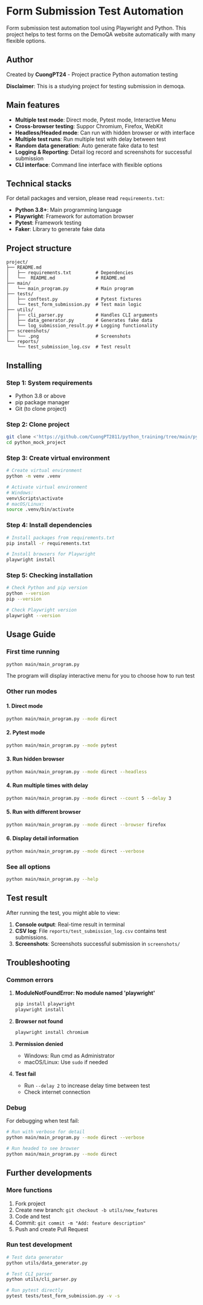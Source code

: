 # Form Submission Test Automation

Form submission test automation tool using Playwright and Python. This project helps to test forms on the DemoQA website automatically with many flexible options.

## Author
Created by **CuongPT24** - Project practice Python automation testing

**Disclaimer**: This is a studying project for testing submission in demoqa. 

## Main features

- **Multiple test mode**: Direct mode, Pytest mode, Interactive Menu
- **Cross-browser testing**: Suppor Chromium, Firefox, WebKit
- **Headless/Headed mode**: Can run with hidden browser or with interface
- **Multiple test runs**: Run multiple test with delay between test
- **Random data generation**: Auto generate fake data to test
- **Logging & Reporting**: Detail log record and screenshots for successful submission
- **CLI interface**: Command line interface with flexible options

## Technical stacks

For detail packages and version, please read `requirements.txt`:
- **Python 3.8+**: Main programming language
- **Playwright**: Framework for automation browser
- **Pytest**: Framework testing
- **Faker**: Library to generate fake data


## Project structure

```
project/
├── README.md  
│   ├── requirements.txt         # Dependencies
│   └──  README.md               # README.md
├── main/
│   └── main_program.py          # Main program
├── tests/
│   ├── conftest.py              # Pytest fixtures
│   └── test_form_submission.py  # Test main logic
├── utils/
│   ├── cli_parser.py            # Handles CLI arguments
│   ├── data_generator.py        # Generates fake data
│   └── log_submission_result.py # Logging functionality
├── screenshots/
│   └── .png                     # Screenshots
└── reports/                    
    └── test_submission_log.csv  # Test result
```

## Installing

### Step 1: System requirements
- Python 3.8 or above
- pip package manager
- Git (to clone project)

### Step 2: Clone project
```bash
git clone <'https://github.com/CuongPT2811/python_training/tree/main/python_mock_project'>
cd python_mock_project 
```

### Step 3: Create virtual environment 
```bash
# Create virtual environment
python -m venv .venv

# Activate virtual environment
# Windows:
venv\Scripts\activate
# macOS/Linux:
source .venv/bin/activate
```

### Step 4: Install dependencies
```bash
# Install packages from requirements.txt
pip install -r requirements.txt

# Install browsers for Playwright
playwright install
```

### Step 5: Checking installation
```bash
# Check Python and pip version
python --version
pip --version

# Check Playwright version
playwright --version
```

## Usage Guide

### First time running 
```bash
python main/main_program.py
```
The program will display interactive menu for you to choose how to run test

### Other run modes

#### 1. Direct mode
```bash
python main/main_program.py --mode direct
```

#### 2. Pytest mode
```bash
python main/main_program.py --mode pytest
```

#### 3. Run hidden browser
```bash
python main/main_program.py --mode direct --headless
```

#### 4. Run multiple times with delay
```bash
python main/main_program.py --mode direct --count 5 --delay 3
```

#### 5. Run with different browser
```bash
python main/main_program.py --mode direct --browser firefox
```

#### 6. Display detail information
```bash
python main/main_program.py --mode direct --verbose
```

### See all options
```bash
python main/main_program.py --help
```

## Test result

After running the test, you might able to view:

1. **Console output**: Real-time result in terminal
2. **CSV log**: File `reports/test_submission_log.csv` contains test submissions.
3. **Screenshots**: Screenshots successful submission in `screenshots/`

## Troubleshooting

### Common errors

1. **ModuleNotFoundError: No module named 'playwright'**
   ```bash
   pip install playwright
   playwright install
   ```

2. **Browser not found**
   ```bash
   playwright install chromium
   ```

3. **Permission denied**
   - Windows: Run cmd as Administrator
   - macOS/Linux: Use `sudo` if needed

4. **Test fail**
   - Run `--delay 2` to increase delay time between test
   - Check internet connection

### Debug

For debugging when test fail:
```bash
# Run with verbose for detail
python main/main_program.py --mode direct --verbose

# Run headed to see browser
python main/main_program.py --mode direct 
```

## Further developments

### More functions
1. Fork project
2. Create new branch: `git checkout -b utils/new_features`
3. Code and test
4. Commit: `git commit -m "Add: feature description"`
5. Push and create Pull Request

### Run test development
```bash
# Test data generator
python utils/data_generator.py

# Test CLI parser
python utils/cli_parser.py

# Run pytest directly
pytest tests/test_form_submission.py -v -s 
```
